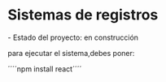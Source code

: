 <h1> Sistemas de registros </h1>
- Estado del proyecto: en construcción

para ejecutar el sistema,debes poner:

´´´´npm install react´´´´

